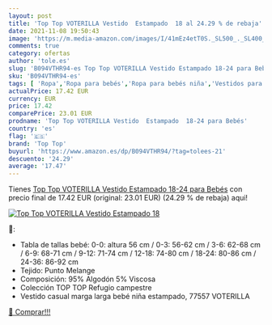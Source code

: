 ```yaml
---
layout: post
title: 'Top Top VOTERILLA Vestido  Estampado  18 al 24.29 % de rebaja'
date: 2021-11-08 19:50:43
image: 'https://m.media-amazon.com/images/I/41mEz4etT0S._SL500_._SL400_.jpg'
comments: true
category: ofertas
author: 'tole.es'
slug: 'B094VTHR94-es Top Top VOTERILLA Vestido Estampado 18-24 para Bebés'
sku: 'B094VTHR94-es'
tags: [ 'Ropa','Ropa para bebés','Ropa para bebés niña','Vestidos para bebés niña','bebés','top top', ]
actualPrice: 17.42 EUR
currency: EUR
price: 17.42
comparePrice: 23.01 EUR
prodname: 'Top Top VOTERILLA Vestido  Estampado  18-24 para Bebés'
country: 'es'
flag: '🇪🇸'
brand: 'Top Top'
buyurl: 'https://www.amazon.es/dp/B094VTHR94/?tag=tolees-21'
descuento: '24.29'
average: '17.47'
---
```


Tienes [Top Top VOTERILLA Vestido  Estampado  18-24 para Bebés](https://www.amazon.es/dp/B094VTHR94/?tag=tolees-21) con precio final de  17.42 EUR (original: 23.01 EUR) (24.29 %  de rebaja) aqui!

[![Top Top VOTERILLA Vestido  Estampado  18](https://m.media-amazon.com/images/I/41mEz4etT0S._SL500_._SL400_.jpg)](https://www.amazon.es/dp/B094VTHR94/?tag=tolees-21)

🔎:

- Tabla de tallas bebé: 0-0: altura 56 cm / 0-3: 56-62 cm / 3-6: 62-68 cm / 6-9: 68-71 cm / 9-12: 71-74 cm / 12-18: 74-80 cm / 18-24: 80-86 cm / 24-36: 86-92 cm
- Tejido: Punto Melange
- Composición: 95% Algodón 5% Viscosa
- Colección TOP TOP Refugio campestre
- Vestido casual marga larga bebé niña estampado, 77557 VOTERILLA

[🛒 Comprar!!!](https://www.amazon.es/dp/B094VTHR94/?tag=tolees-21)
